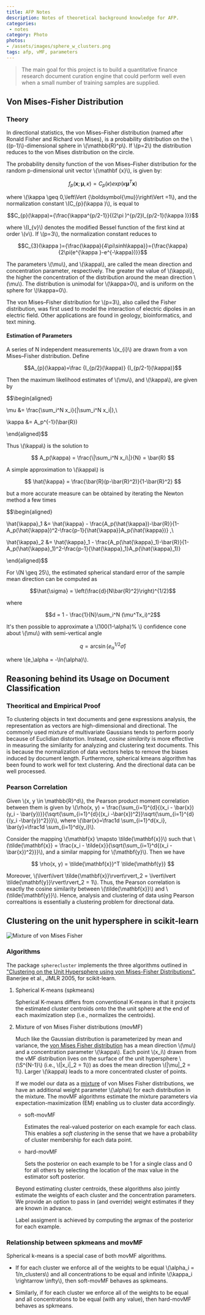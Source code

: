 ```yaml
---
title: AFP Notes
description: Notes of theoretical background knowledge for AFP.
categories:
 - notes
category: Photo
photos:
- /assets/images/sphere_w_clusters.png
tags: afp, vMF, parameters
---
```


> The main goal for this project is to build a quantitative finance research document curation engine that could perform well even when a small number of training samples are supplied.

<!-- more -->

## Von Mises-Fisher Distribution

### Theory

In directional statistics, the von Mises–Fisher distribution (named after Ronald Fisher and Richard von Mises), is a probability distribution on the \\((p-1)\\)-dimensional sphere in \\(\mathbb{R}^p\\). If \\(p=2\\) the distribution reduces to the von Mises distribution on the circle.

The probability density function of the von Mises–Fisher distribution for the random p-dimensional unit vector \\{\mathbf {x}\\), is given by:

$$f_p (\mathbf{x}; \boldsymbol{\mu}, \kappa) = C_p (\kappa) exp(\kappa \boldsymbol{\mu}^T \mathbf{x})$$

where \\(\kappa \geq 0,\left\Vert {\boldsymbol{\mu}}\right\Vert =1\\), and the normalization constant \\(C_{p}(\kappa )\\), is equal to

$$C_{p}(\kappa)={\frac{\kappa^{p/2-1}}{(2\pi )^{p/2}I_{p/2-1}(\kappa )}}$$

where \\(I_{v}\\) denotes the modified Bessel function of the first kind at order \\(v\\). If \\(p=3\\), the normalization constant reduces to

$$C_{3}(\kappa )={\frac{\kappa}{4\pi\sinh\kappa}}={\frac{\kappa}{2\pi(e^{\kappa }-e^{-\kappa})}}$$

The parameters \\(\mu\\), and \\(\kappa\\), are called the mean direction and concentration parameter, respectively. The greater the value of \\(\kappa\\), the higher the concentration of the distribution around the mean direction \\(\mu\\). The distribution is unimodal for \\(\kappa>0\\), and is uniform on the sphere for \\)\kappa=0\\).

The von Mises–Fisher distribution for \\(p=3\\), also called the Fisher distribution, was first used to model the interaction of electric dipoles in an electric field. Other applications are found in geology, bioinformatics, and text mining.

#### Estimation of Parameters

A series of N independent measurements \\(x_{i}\\) are drawn from a von Mises–Fisher distribution. Define

$$A_{p}(\kappa)=\frac {I_{p/2}(\kappa)} {I_{p/2-1}(\kappa)}$$

Then the maximum likelihood estimates of \\(\mu\\), and \\(\kappa\\), are given by

$$\begin{aligned}

\mu &= \frac{\sum_i^N x_i}{\|\sum_i^N x_i\|},\\

\kappa &= A_p^{-1}(\bar{R})

\end{aligned}$$

Thus \\(\kappa\\) is the solution to

$$
A_p(\kappa) = \frac{\|\sum_i^N x_i\|}{N} = \bar{R}
$$

A simple approximation to \\(\kappa\\) is

$$
\hat{\kappa} = \frac{\bar{R}(p-\bar{R}^2)}{1-\bar{R}^2}
$$

but a more accurate measure can be obtained by iterating the Newton method a few times

$$\begin{aligned}

\hat{\kappa}_1 &= \hat{\kappa} - \frac{A_p(\hat{\kappa})-\bar{R}}{1-A_p(\hat{\kappa})^2-\frac{p-1}{\hat{\kappa}}A_p(\hat{\kappa})} ,\\

\hat{\kappa}_2 &= \hat{\kappa}_1 - \frac{A_p(\hat{\kappa}_1)-\bar{R}}{1-A_p(\hat{\kappa}_1)^2-\frac{p-1}{\hat{\kappa}_1}A_p(\hat{\kappa}_1)}

\end{aligned}$$

For \\(N \geq 25\\), the estimated spherical standard error of the sample mean direction can be computed as

$$\hat{\sigma} = \left(\frac{d}{N\bar{R}^2}\right)^{1/2}$$

where

$$d = 1 - \frac{1}{N}\sum_i^N (\mu^Tx_i)^2$$

It's then possible to approximate a \\(100(1-\alpha)\% \\) confidence cone about \\(\mu\\) with semi-vertical angle

$$q = \arcsin(e_\alpha^{1/2}\hat{\sigma})$$

where \\(e_\alpha = -\ln(\alpha)\\).

## Reasoning behind its Usage on Document Classification

### Theoritical and Empirical Proof

To clustering objects in text documents and gene expressions analysis, the representation as vectors are high-dimensional and directional. The commonly used mixture of multivariate Gaussians tends to perform poorly because of Euclidian distortion. Instead, _cosine similarity_ is more effective in measuring the similarity for analyzing and clustering text documents. This is because the normalization of data vectors helps to remove the biases induced by document length. Furthermore, spherical kmeans algorithm has been found to work well for text clustering. And the directional data can be well processed.

### Pearson Correlation

Given \\(x, y \in \mathbb{R}^d\\), the Pearson product moment correlation between them is given by \\(\rho(x, y) = \frac{\sum_{i=1}^{d}{(x_i - \bar{x})(y_i - \bar{y})}}{\sqrt{\sum_{i=1}^{d}{(x_i -\bar{x})^2}}\sqrt{\sum_{i=1}^{d}{(y_i -\bar{y})^2}}}\\), where \\(\bar{x}=\frac1d \sum_{i=1}^d{x_i}, \bar{y}=\frac1d \sum_{i=1}^d{y_i}\\).

Consider the mapping \\(\mathbf{x} \mapsto \tilde{\mathbf{x}}\\) such that \\(\tilde{\mathbf{x}} = \frac{x_i - \tilde{x}}{\sqrt{\sum_{i=1}^d{(x_i - \bar{x})^2}}}\\), and a similar mapping for \\(\mathbf{y}\\). Then we have

$$
\rho(x, y) = \tilde{\mathbf{x}}^T \tilde{\mathbf{y}}
$$

Moreover, \\(\lvert\lvert \tilde{\mathbf{x}}\rvert\rvert_2 = \lvert\lvert \tilde{\mathbf{y}}\rvert\rvert_2 = 1\\). Thus, the Pearson correlation is exactly the cosine similarity between \\(\tilde{\mathbf{x}}\\) and \\(\tilde{\mathbf{y}}\\). Hence, analysis and clustering of data using Pearson correaltions is essentially a clustering problem for directional data.

## Clustering on the unit hypersphere in scikit-learn

![Mixture of von Mises Fisher](/assets/images/sphere_w_clusters.png)

### Algorithms
The package `spherecluster` implements the three algorithms outlined in ["Clustering on the Unit Hypersphere using von Mises-Fisher Distributions"](http://www.jmlr.org/papers/volume6/banerjee05a/banerjee05a.pdf), Banerjee et al., JMLR 2005, for scikit-learn.

1. Spherical K-means (spkmeans)

    Spherical K-means differs from conventional K-means in that it projects the estimated cluster centroids onto the the unit sphere at the end of each maximization step (i.e., normalizes the centroids).

2. Mixture of von Mises Fisher distributions (movMF)

    Much like the Gaussian distribution is parameterized by mean and variance, the [von Mises Fisher distribution](https://en.wikipedia.org/wiki/Von_Mises%E2%80%93Fisher_distribution) has a mean direction \\(\mu\\) and a concentration parameter \\(\kappa\\). Each point \\(x_i\\) drawn from the vMF distribution lives on the surface of the unit hypersphere \\(\S^{N-1}\\) (i.e., \\(\|x_i\|_2 = 1\\)) as does the mean direction \\(\|\mu\|_2 = 1\\).  Larger \\(\kappa\\) leads to a more concentrated cluster of points.

    If we model our data as a [mixture](https://en.wikipedia.org/wiki/Mixture_model) of von Mises Fisher distributions, we have an additional weight parameter \\(\alpha\\) for each distribution in the mixture. The movMF algorithms estimate the mixture parameters via expectation-maximization (EM) enabling us to cluster data accordingly.

    - soft-movMF

        Estimates the real-valued posterior on each example for each class.  This enables a _soft clustering_ in the sense that we have a probability of cluster membership for each data point.

    - hard-movMF

        Sets the posterior on each example to be 1 for a single class and 0 for all others by selecting the location of the max value in the estimator soft posterior.

    Beyond estimating cluster centroids, these algorithms also jointly estimate the weights of each cluster and the concentration parameters.  We provide an option to pass in (and override) weight estimates if they are known in advance.

    Label assigment is achieved by computing the argmax of the posterior for each example.

### Relationship between spkmeans and movMF

Spherical k-means is a special case of both movMF algorithms.

- If for each cluster we enforce all of the weights to be equal \\(\alpha_i = 1/n_clusters\\) and all concentrations to be equal and infinite \\(\kappa_i \rightarrow \infty\\), then soft-movMF behaves as spkmeans.

- Similarly, if for each cluster we enforce all of the weights to be equal and all concentrations to be equal (with any value), then hard-movMF behaves as spkmeans.

